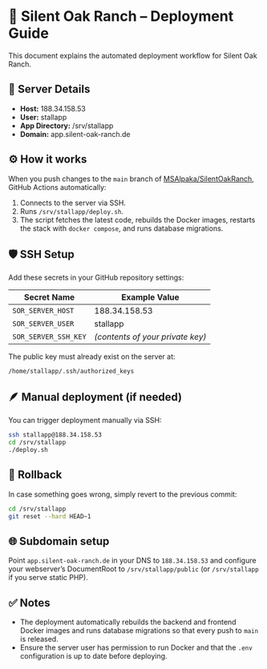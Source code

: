 # 🐴 Silent Oak Ranch – Deployment Guide

This document explains the automated deployment workflow for Silent Oak Ranch.

## 📍 Server Details
- **Host:** 188.34.158.53
- **User:** stallapp
- **App Directory:** /srv/stallapp
- **Domain:** app.silent-oak-ranch.de

## ⚙️ How it works
When you push changes to the `main` branch of
[MSAlpaka/SilentOakRanch](https://github.com/MSAlpaka/SilentOakRanch),
GitHub Actions automatically:
1. Connects to the server via SSH.
2. Runs `/srv/stallapp/deploy.sh`.
3. The script fetches the latest code, rebuilds the Docker images, restarts the
   stack with `docker compose`, and runs database migrations.

## 🛡️ SSH Setup
Add these secrets in your GitHub repository settings:

| Secret Name | Example Value |
|--------------|---------------|
| `SOR_SERVER_HOST` | 188.34.158.53 |
| `SOR_SERVER_USER` | stallapp |
| `SOR_SERVER_SSH_KEY` | *(contents of your private key)* |

The public key must already exist on the server at:
```
/home/stallapp/.ssh/authorized_keys
```

## 🪶 Manual deployment (if needed)
You can trigger deployment manually via SSH:

```bash
ssh stallapp@188.34.158.53
cd /srv/stallapp
./deploy.sh
```

## 🧱 Rollback
In case something goes wrong, simply revert to the previous commit:
```bash
cd /srv/stallapp
git reset --hard HEAD~1
```

## 🌐 Subdomain setup
Point `app.silent-oak-ranch.de` in your DNS to `188.34.158.53`
and configure your webserver’s DocumentRoot to `/srv/stallapp/public`
(or `/srv/stallapp` if you serve static PHP).

## ✅ Notes
- The deployment automatically rebuilds the backend and frontend Docker images
  and runs database migrations so that every push to `main` is released.
- Ensure the server user has permission to run Docker and that the `.env`
  configuration is up to date before deploying.
